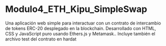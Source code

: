 # Modulo4_ETH_Kipu_SimpleSwap
Una aplicación web simple para interactuar con un contrato de intercambio de tokens ERC-20 desplegado en la blockchain. Desarrollado con HTML, CSS y JavaScript puro usando Ethers.js y Metamask.. Incluye también el archivo test del contrato en hardat
